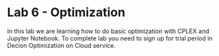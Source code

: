 # Lab 6 - Optimization

In this lab we are learning how to do basic optimization with CPLEX and Jupyter Notebook. To complete lab you need to sign up for trial period in Decion Optimization on Cloud service.
